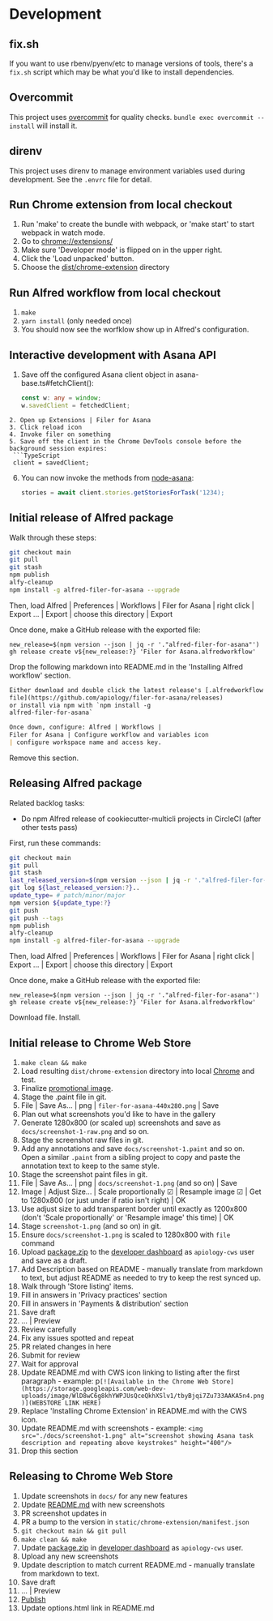 # Development

## fix.sh

If you want to use rbenv/pyenv/etc to manage versions of tools,
there's a `fix.sh` script which may be what you'd like to install
dependencies.

## Overcommit

This project uses [overcommit](https://github.com/sds/overcommit) for
quality checks.  `bundle exec overcommit --install` will install it.

## direnv

This project uses direnv to manage environment variables used during
development.  See the `.envrc` file for detail.

## Run Chrome extension from local checkout

1. Run 'make' to create the bundle with webpack, or 'make start' to
   start webpack in watch mode.
2. Go to [chrome://extensions/](chrome://extensions/)
3. Make sure 'Developer mode' is flipped on in the upper right.
4. Click the 'Load unpacked' button.
5. Choose the [dist/chrome-extension](./dist/chrome-extension) directory

## Run Alfred workflow from local checkout

1. `make`
2. `yarn install`  (only needed once)
3. You should now see the worfklow show up in Alfred's configuration.

## Interactive development with Asana API

1. Save off the configured Asana client object in asana-base.ts#fetchClient():
   ```TypeScript
   const w: any = window;
   w.savedClient = fetchedClient;
  ```
2. Open up Extensions | Filer for Asana
3. Click reload icon
4. Invoke filer on something
5. Save off the client in the Chrome DevTools console before the background session expires:
   ```TypeScript
   client = savedClient;
   ```
6. You can now invoke the methods from [node-asana](https://github.com/Asana/node-asana/tree/master/lib/resources):
   ```TypeScript
   stories = await client.stories.getStoriesForTask('1234);
   ```

## Initial release of Alfred package

Walk through these steps:

```sh
git checkout main
git pull
git stash
npm publish
alfy-cleanup
npm install -g alfred-filer-for-asana --upgrade
```

Then, load Alfred | Preferences | Workflows |
Filer for Asana | right click | Export ... | Export | choose this
directory | Export

Once done, make a GitHub release with the exported file:

```
new_release=$(npm version --json | jq -r '."alfred-filer-for-asana"')
gh release create v${new_release:?} 'Filer for Asana.alfredworkflow'
```

Drop the following markdown into README.md in the 'Installing Alfred workflow' section.

```markdown
Either download and double click the latest release's [.alfredworkflow
file](https://github.com/apiology/filer-for-asana/releases)
or install via npm with `npm install -g
alfred-filer-for-asana`

Once down, configure: Alfred | Workflows |
Filer for Asana | Configure workflow and variables icon
| configure workspace name and access key.
```

Remove this section.

## Releasing Alfred package

Related backlog tasks:

* Do npm Alfred release of cookiecutter-multicli projects in CircleCI (after other tests pass)

First, run these commands:

```sh
git checkout main
git pull
git stash
last_released_version=$(npm version --json | jq -r '."alfred-filer-for-asana"')
git log ${last_released_version:?}..
update_type= # patch/minor/major
npm version ${update_type:?}
git push
git push --tags
npm publish
alfy-cleanup
npm install -g alfred-filer-for-asana --upgrade
```

Then, load Alfred | Preferences | Workflows |
Filer for Asana | right click | Export ... | Export | choose this
directory | Export

Once done, make a GitHub release with the exported file:

```
new_release=$(npm version --json | jq -r '."alfred-filer-for-asana"')
gh release create v${new_release:?} 'Filer for Asana.alfredworkflow'
```

Download file.  Install.

## Initial release to Chrome Web Store

1. `make clean && make`
1. Load resulting `dist/chrome-extension` directory into local [Chrome](chrome://extensions/) and test.
1. Finalize [promotional image](docs/filer-for-asana.paint).
1. Stage the .paint file in git.
1. File | Save As... | png | `filer-for-asana-440x280.png` | Save
1. Plan out what screenshots you'd like to have in the gallery
1. Generate 1280x800 (or scaled up) screenshots and save as
   `docs/screenshot-1-raw.png` and so on.
1. Stage the screenshot raw files in git.
1. Add any annotations and save `docs/screenshot-1.paint` and so on.
   Open a similar `.paint` from a sibling project to copy and paste
   the annotation text to keep to the same style.
1. Stage the screenshot paint files in git.
1. File | Save As... | png | `docs/screenshot-1.png` (and so on) | Save
1. Image | Adjust Size... | Scale proportionally ☑ | Resample image ☑
   | Get to 1280x800 (or just under if ratio isn't right) | OK
1. Use adjust size to add transparent border until exactly as 1200x800
   (don't 'Scale proportionally' or 'Resample image' this time) | OK
1. Stage `screenshot-1.png` (and so on) in git.
1. Ensure `docs/screenshot-1.png` is scaled to 1280x800 with `file` command
1. Upload [package.zip](./package.zip) to the [developer dashboard](https://chrome.google.com/u/1/webstore/devconsole/d34ba2e8-8b5a-4417-889e-4047c35522d0) as `apiology-cws` user and save as a draft.
1. Add Description based on README - manually translate from markdown
   to text, but adjust README as needed to try to keep the rest synced
   up.
1. Walk through 'Store listing' items.
1. Fill in answers in 'Privacy practices' section
1. Fill in answers in 'Payments & distribution' section
1. Save draft
1. ... | Preview
1. Review carefully
1. Fix any issues spotted and repeat
1. PR related changes in here
1. Submit for review
1. Wait for approval
1. Update README.md with CWS icon linking to listing after the first paragraph - example: p`[![Available in the Chrome Web Store](https://storage.googleapis.com/web-dev-uploads/image/WlD8wC6g8khYWPJUsQceQkhXSlv1/tbyBjqi7Zu733AAKA5n4.png)](WEBSTORE LINK HERE)`
1. Replace 'Installing Chrome Extension' in README.md with the CWS icon.
1. Update README.md with screenshots - example: `<img src="./docs/screenshot-1.png" alt="screenshot showing Asana task description and repeating above keystrokes" height="400"/>`
1. Drop this section

## Releasing to Chrome Web Store

1. Update screenshots in `docs/` for any new features
1. Update [README.md](./README.md) with new screenshots
1. PR screenshot updates in
1. PR a bump to the version in `static/chrome-extension/manifest.json`
1. `git checkout main && git pull`
1. `make clean && make`
1. Update [package.zip](./package.zip) in [developer dashboard](https://chrome.google.com/u/1/webstore/devconsole/d34ba2e8-8b5a-4417-889e-4047c35522d0) as `apiology-cws` user.
1. Upload any new screenshots
1. Update description to match current README.md - manually translate
   from markdown to text.
1. Save draft
1. ... | Preview
1. [Publish](https://developer.chrome.com/docs/webstore/update/)
1. Update options.html link in README.md
